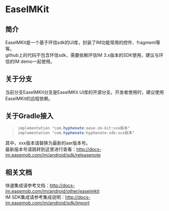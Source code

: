# EaseIMKit

## 简介
EaseIMKit是一个基于环信sdk的UI库，封装了IM功能常用的控件、fragment等等。</br>
github上的代码不包含环信sdk，需要依赖环信IM 3.x版本的SDK使用，建议与环信的IM demo一起使用。

## 关于分支
当前分支EaseIMKit分支是EaseIMKit UI库的开源分支。开发者使用时，建议使用EaseIMKit的远程依赖。

## 关于Gradle接入
>```Java
>implementation 'com.hyphenate:ease-im-kit:xxx版本'
>implementation 'com.hyphenate:hyphenate-sdk:xxx版本'
>```
其中，xxx版本请替换为最新的aar版本号。</br>
最新版本号请跳转到这里进行查看：http://docs-im.easemob.com/im/android/sdk/releasenote

## 相关文档
快速集成请参考文档：http://docs-im.easemob.com/im/android/other/easeimkit</br>
IM SDK集成请参考集成说明：http://docs-im.easemob.com/im/android/sdk/import
